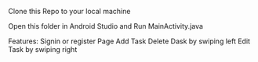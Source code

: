 Clone this Repo to your local machine 

Open this folder in Android Studio and Run MainActivity.java


Features:
  Signin or register Page
  Add Task
  Delete Dask by swiping left
  Edit Task by swiping right
  
